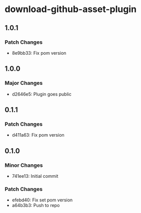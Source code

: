 # download-github-asset-plugin

## 1.0.1

### Patch Changes

- 8e9bb33: Fix pom version

## 1.0.0

### Major Changes

- d2646e5: Plugin goes public

## 0.1.1

### Patch Changes

- d411a63: Fix pom version

## 0.1.0

### Minor Changes

- 741ee13: Initial commit

### Patch Changes

- efebd40: Fix set pom version
- a64b3b3: Push to repo
